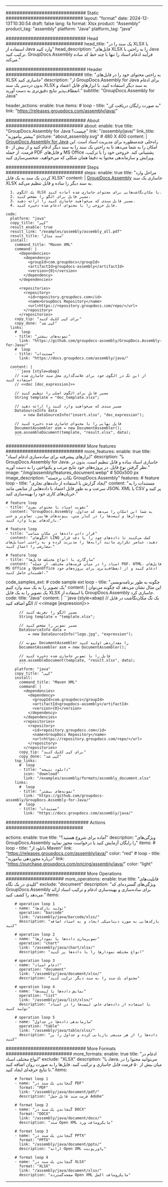 



---
############################# Static ############################
layout: "format"
date:  2024-12-13T10:30:54
draft: false
lang: fa
format: Xlsx
product: "Assembly"
product_tag: "assembly"
platform: "Java"
platform_tag: "java"

############################# Head ############################
head_title: "یک سند را در XLSX با استفاده از Java وارد کنید"
head_description: "فایل‌های XLSX را به راحتی با Java ترکیب کنید. GroupDocs.Assembly فرآیند ادغام اسناد را تنها با چند خط کد ساده می‌کند."

############################# Header ############################
title: "به راحتی محتوای خود را در فایل‌های XLSX جاسازی کنید" 
description: "از GroupDocs.Assembly for Java برای ادغام بدون دردسر یک سند XLSX به سند دیگر استفاده کنید. با ابزارهای قابل اعتماد و انعطاف‌پذیر نتایج دقیق‌تری به دست آورید."
subtitle: "GroupDocs.Assembly for Java" 

header_actions:
  enable: true
  items:
    #  loop
    - title: "به صورت رایگان دریافت کن"
      link: "https://releases.groupdocs.com/assembly/java/"
      
############################# About ############################
about:
    enable: true
    title: "GroupDocs.Assembly for Java چیست؟"
    link: "/assembly/java/"
    link_title: "بیشتر بیاموزید"
    picture: "about_assembly.svg" # 480 X 400
    content: |
       [GroupDocs.Assembly for Java](/assembly/java/) راه‌حلی چندمنظوره برای مدیریت اسناد است. این امکان را به شما می‌دهد تا به راحتی یک سند را به سند دیگر ادغام کنید و از بیش از ۵۰ فرمت، از جمله PDF و فایل‌های MS Office پشتیبانی کند. خروجی خود را با ترکیب، ویرایش و سازماندهی محتوا به دقیقا همان شکلی که می‌خواهید، شخصی‌سازی کنید.

############################# Steps ############################
steps:
    enable: true
    title: "مراحل وارد کردن یک سند به یک فایل XLSX"
    content: |
      [GroupDocs.Assembly](/assembly/java/) جاسازی یک سند XLSX به سند دیگر را ساده و قابل تنظیم می‌کند.
      
      1. یک الگوی XLSX با مکان‌نگاشت‌هایی برای محتوای جاسازی شده آماده کنید.
      2. مسیر فایل برای الگو را مشخص کنید.
      3. مسیر فایل سندی که می‌خواهید جاسازی کنید را ارائه دهید.
      4. فایل خروجی را با محتوای ادغام شده ذخیره کنید.
   
    code:
      platform: "java"
      copy_title: "کپی"
      result_enable: true
      result_link: "/examples/assembly/assembly_all.pdf"
      result_title: "سند مثال"
      install:
        command_title: "Maven XML"
        command: |
          <dependencies>
            <dependency>
              <groupId>com.groupdocs</groupId>
              <artifactId>groupdocs-assembly</artifactId>
              <version>{0}</version>
            </dependency>
          </dependencies>

          <repositories>
            <repository>
              <id>repository.groupdocs.com</id>
              <name>GroupDocs Repository</name>
              <url>https://repository.groupdocs.com/repo/</url>
            </repository>
          </repositories>
        copy_tip: "برای کپی کلیک کنید"
        copy_done: "کپی شد"
      links:
        #  loop
        - title: "نمونه‌های بیشتر"
          link: "https://github.com/groupdocs-assembly/GroupDocs.Assembly-for-Java/"
        #  loop
        - title: "مستندات"
          link: "https://docs.groupdocs.com/assembly/java/"
          
      content: |
        ```java {style=abap}
        // از این تگ در الگوی خود برای علامت‌گذاری محل سند جاسازی شده استفاده کنید
        // <<doc [doc_expression]>>

        // مسیر فایل برای الگوی اصلی را تنظیم کنید
        String template = "doc_template.xlsx";

        // مسیر سندی که می‌خواهید وارد کنید را ارائه دهید
        DataSourceInfo data 
            = new DataSourceInfo("insert.xlsx", "doc_expression");

        // فایل نهایی را با محتوای جاسازی شده ذخیره کنید
        DocumentAssembler asm = new DocumentAssembler();
        asm.assembleDocument(template, "result.xlsx", data);
        ```           

############################# More features ############################
more_features:
  enable: true
  title: "ابزارهای پیشرفته برای ساده‌سازی ادغام اسناد"
  description: "با GroupDocs.Assembly for Java، جاسازی اسناد ساده و قابل تنظیم است، بدون در نظر گرفتن نوع فایل. در پروژه‌های خود نتایج مرتب و یکنواختی را به دست آورید."
  image: "/img/assembly/features_document.webp" # 500x500 px
  image_description: "نکات برجسته GroupDocs.Assembly"
  features:
    # feature loop
    - title: "ایجاد گزارش با استفاده از داده‌های تجاری"
      content: "مستندات را به سرعت و به طور قابل اعتماد با داده‌هایی از منابعی مانند JSON، XML یا CSV پر کنید و جریان‌های کاری خود را بهینه‌سازی کنید."

    # feature loop
    - title: "تقویت اسناد با محتوای بصری"
      content: "GroupDocs.Assembly به شما این امکان را می‌دهد که جداول، نمودارها و لیست‌ها را در کنار متن، پیوندهای هایپر، تصاویر و حتی بارکدهای پویا وارد کنید."

    # feature loop
    - title: "قرار دادن داده‌ها در مکان مناسب"
      content: "الگوهای LINQ کمک می‌کنند تا داده‌های خود را با دقت قرار دهید، عناصر تکراری مانند آرایه‌ها را مدیریت کرده و به راحتی استایل‌های سفارشی را اعمال کنید."

    # feature loop
    - title: "سازگاری با انواع مختلف فایل‌ها"
      content: "اسناد را در میان فرمت‌های مختلف، از جمله PDF، HTML، فایل‌های MS Office و OpenOffice ادغام کنید و از انعطاف‌پذیری برای پروژه‌های خود اطمینان حاصل کنید."
      
  code_samples_ext:
    # code sample ext loop
    - title: "چگونه به طور برنامه‌نویسی یک تصویر را به یک سند وارد کنیم"
      content: |
        این مثال نشان می‌دهد که چگونه می‌توان یک تصویر را به یک فایل XLSX با استفاده از GroupDocs.Assembly جاسازی کرد.
      code:
        title: "Java"
        content: |
          ```java {style=abap}
          // یک تگ مکان‌نگاشت در فایل الگو اضافه کنید
          // <<image [expression]>>

          // مسیر الگو را تعریف کنید
          String template = "template.xlsx";

          // مسیر تصویر را مشخص کنید
          DataSourceInfo data =
              = new DataSourceInfo("logo.jpg", "expression");

          // نمونه DocumentAssembler را مقداردهی اولیه کنید
          DocumentAssembler asm = new DocumentAssembler();

          // فایل را با تصویر جاسازی شده ذخیره کنید
          asm.assembleDocument(template, "result.xlsx", data);
          ```
        platform: "java"
        copy_title: "کپی"
        install:
          command_title: "Maven XML"
          command: |
            <dependencies>
              <dependency>
                <groupId>com.groupdocs</groupId>
                <artifactId>groupdocs-assembly</artifactId>
                <version>{0}</version>
              </dependency>
            </dependencies>
            <repositories>
              <repository>
                <id>repository.groupdocs.com</id>
                <name>GroupDocs Repository</name>
                <url>https://repository.groupdocs.com/repo/</url>
              </repository>
            </repositories>
          copy_tip: "برای کپی کلیک کنید"
          copy_done: "کپی شد"
        top_links:
          #  loop
          - title: "دانلود نتیجه"
            icon: "download"
            link: "/examples/assembly/formats/assembly_document.xlsx"
        links:
          #  loop
          - title: "نمونه‌های بیشتر"
            link: "https://github.com/groupdocs-assembly/GroupDocs.Assembly-for-Java/"
          #  loop
          - title: "مستندات"
            link: "https://docs.groupdocs.com/assembly/java/"
            

            


############################## Actions ############################

actions:
  enable: true
  title: "آماده برای شروع هستید؟"
  description: "ویژگی‌های GroupDocs.Assembly را رایگان آزمایش کنید یا درخواست مجوز نمایید"
  items:
    #  loop
    - title: "دانلود از Maven"
      link: "https://releases.groupdocs.com/assembly/java/"
      color: "red"
        #  loop
    - title: "درباره مجوزدهی بیاموزید"
      link: "https://purchase.groupdocs.com/pricing/assembly/java/"
      color: "light"


############################# More Operations #####################
more_operations:
    enable: true
    title: "قابلیت‌های کلیدی در یک نگاه"
    exclude: "document"
    description: "ویژگی‌های گسترده‌ای که GroupDocs.Assembly برای ساده‌سازی و بهینه‌سازی ادغام و ترکیب اسناد ارائه می‌دهد را کشف کنید."
    items: 
          
        # operation loop 1
        - name: "تولید بارکدها"
          operation: "barcode"
          link: "/assembly/java/barcode/xlsx/"
          description: "بارکدهایی به صورت دینامیکی ایجاد و به اسناد اضافه کنید"

        # operation loop 2
        - name: "تصویرسازی داده‌ها با نمودارها"
          operation: "chart"
          link: "/assembly/java/chart/xlsx/"
          description: "انواع مختلف نمودارها را با داده‌ها پر کنید"

        # operation loop 3
        - name: "ادغام اسناد"
          operation: "document"
          link: "/assembly/java/document/xlsx/"
          description: "محتوای یک سند را به سند دیگر ترکیب کنید"

        # operation loop 4
        - name: "نمایش داده‌ها با لیست‌ها"
          operation: "list"
          link: "/assembly/java/list/xlsx/"
          description: "با استفاده از داده‌های خاص، لیست‌ها را در اسناد تولید کنید"

        # operation loop 5
        - name: "سازماندهی داده‌ها در جداول"
          operation: "table"
          link: "/assembly/java/table/xlsx/"
          description: "داده‌ها را از هر منبعی بازیابی کرده و جداول را پر کنید"
         
          
############################# More Formats ########################
more_formats:
    enable: true
    title: "ادغام در انواع مختلف اسناد"
    exclude: "XLSX"
    description: "با Java، می‌توانید محتوا را در میان بیش از ۵۰ فرمت فایل جاسازی و ترکیب کنید. فایل‌ها را به صورت روان اضافه کنید تا نتایج حرفه‌ای ایجاد کنید."
    items: 
          
        # format loop 1
        - name: "گنجاندن یک سند در PDF"
          format: "PDF"
          link: "/assembly/java/document/pdf/"
          description: "فرمت سند قابل حمل Adobe"
          
        # format loop 2
        - name: "گنجاندن یک سند در DOCX"
          format: "DOCX"
          link: "/assembly/java/document/docx/"
          description: "سند Open XML مایکروسافت ورد"
          
        # format loop 3
        - name: "گنجاندن یک سند در PPTX"
          format: "PPTX"
          link: "/assembly/java/document/pptx/"
          description: "ارائه Open XML پاورپوینت"
          
        # format loop 4
        - name: "گنجاندن یک سند در XLSX"
          format: "XLSX"
          link: "/assembly/java/document/xlsx/"
          description: "صفحه‌گسترده Open XML مایکروسافت اکسل"


          

---